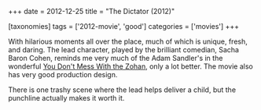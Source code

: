 +++
date = 2012-12-25
title = "The Dictator (2012)"

[taxonomies]
tags = ['2012-movie', 'good']
categories = ['movies']
+++

With hilarious moments all over the place, much of which is unique,
fresh, and daring. The lead character, played by the brilliant comedian,
Sacha Baron Cohen, reminds me very much of the Adam Sandler\'s in the
wonderful [You Don\'t Mess With the Zohan], only a lot better. The movie
also has very good production design.

There is one trashy scene where the lead helps deliver a child, but the
punchline actually makes it worth it.

  [You Don\'t Mess With the Zohan]: http://tshepang.net/many-recent-movies-2009-02-27
